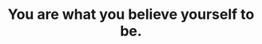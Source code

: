 ---
title: "You are what you believe yourself to be."
attribution: "Paulo Coelho, The Witch of Portobello"
layout: quote
linked:
  - _wikipedia/Paulo_Coelho.md
  - _cues/you-are-strong.md
tags:
  - Paulo Coelho
  - Quote
  - You
  - Yourself
---
